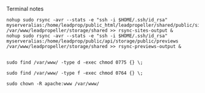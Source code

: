 Terminal notes


    nohup sudo rsync -avr --stats -e "ssh -i $HOME/.ssh/id_rsa" myserveralias:/home/leadprop/public_html/leadpropeller/shared/public/sites /var/www/leadpropeller/storage/shared >> rsync-sites-output &
    nohup sudo rsync -avr --stats -e "ssh -i $HOME/.ssh/id_rsa" myserveralias:/home/leadprop/public/api/storage/public/previews /var/www/leadpropeller/storage/shared >> rsync-previews-output &
    

    sudo find /var/www/ -type d -exec chmod 0775 {} \;
   
    sudo find /var/www/ -type f -exec chmod 0764 {} \;
    
    sudo chown -R apache:www /var/www/
